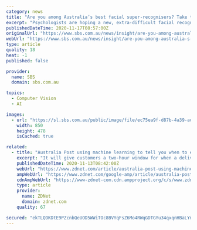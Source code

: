 ```yaml
---
category: news
title: "Are you among Australia’s best facial super-recognisers? Take this test to find out"
excerpt: "Psychologists are hoping a new, extra-difficult facial recognition test will help unearth more of Australia’s top performers in facial recognition — known as 'super-recognisers'."
publishedDateTime: 2020-11-17T08:57:00Z
originalUrl: "https://www.sbs.com.au/news/insight/are-you-among-australia-s-best-facial-super-recognisers-take-this-test-to-find-out"
webUrl: "https://www.sbs.com.au/news/insight/are-you-among-australia-s-best-facial-super-recognisers-take-this-test-to-find-out"
type: article
quality: 18
heat: -1
published: false

provider:
  name: SBS
  domain: sbs.com.au

topics:
  - Computer Vision
  - AI

images:
  - url: "https://sl.sbs.com.au/public/image/file/ec75ea9f-d87b-4a39-adad-33189e91274a/crop/16x9"
    width: 850
    height: 478
    isCached: true

related:
  - title: "Australia Post using machine learning to tell you when to expect a delivery"
    excerpt: "It will give customers a two-hour window for when a delivery will arrive, although it has mapped it down to plus or minus 15 minutes."
    publishedDateTime: 2020-11-13T08:42:00Z
    webUrl: "https://www.zdnet.com/article/australia-post-using-machine-learning-to-tell-you-when-to-expect-a-delivery/"
    ampWebUrl: "https://www.zdnet.com/google-amp/article/australia-post-using-machine-learning-to-tell-you-when-to-expect-a-delivery/"
    cdnAmpWebUrl: "https://www-zdnet-com.cdn.ampproject.org/c/s/www.zdnet.com/google-amp/article/australia-post-using-machine-learning-to-tell-you-when-to-expect-a-delivery/"
    type: article
    provider:
      name: ZDNet
      domain: zdnet.com
    quality: 67

secured: "ekTLQDKDtE9PZcnbQeUOD5WWiTOc8BVYqFsZ6Mo4RWqGDTGYu34qxqnHBaLYmlFLDnbJGVJaOaRliXQKygdPho+rvmdCQAMX2pfsZnEBf37aSz23AGEengt4++dFCn1YY6H/gGvnp033mDqxGujEc0GpIhKFxSN0+dFSlWKc+7xKdmP8QTHcoakjHWjHOuJKGzd1ffO1rpTntH3Jo06hNnEpgWhTUlqfmXYfSSq5XE0seTNSQGrZb9yqpqd+GAiRTBrVFcsFssEBoCnmLaAqupWUCF34asFc7jOzTrIcAKX9S+ICi/fMYV3wX0oHJKpPqEvFw2wEFHLFR9JNw7m27cutuNjGbZRKnWwPa97lm7g=;JgUTo2KFr61rQdqL1Jzdbw=="
---
```


